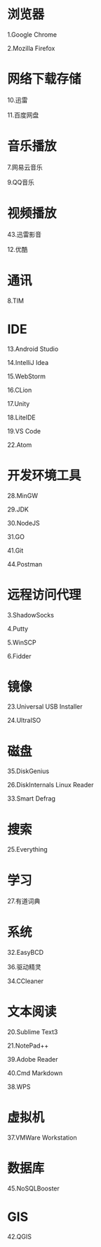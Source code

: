 # 浏览器

1.Google Chrome

2.Mozilla Firefox


# 网络下载存储

10.迅雷

11.百度网盘


# 音乐播放

7.网易云音乐

9.QQ音乐


# 视频播放

43.迅雷影音

12.优酷


# 通讯

8.TIM


# IDE

13.Android Studio

14.IntelliJ Idea

15.WebStorm

16.CLion

17.Unity

18.LiteIDE

19.VS Code

22.Atom


# 开发环境工具

28.MinGW

29.JDK

30.NodeJS

31.GO

41.Git

44.Postman


# 远程访问代理

3.ShadowSocks

4.Putty

5.WinSCP

6.Fidder


# 镜像

23.Universal USB Installer

24.UltraISO


# 磁盘

35.DiskGenius

26.DiskInternals Linux Reader

33.Smart Defrag


# 搜索

25.Everything


# 学习

27.有道词典


# 系统

32.EasyBCD

36.驱动精灵

34.CCleaner


# 文本阅读

20.Sublime Text3

21.NotePad++

39.Adobe Reader

40.Cmd Markdown

38.WPS


# 虚拟机

37.VMWare Workstation


# 数据库

45.NoSQLBooster


# GIS

42.QGIS

